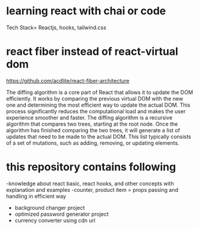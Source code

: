 # learning react with chai or code
Tech Stack= Reactjs, hooks, tailwind.css

# react fiber instead of react-virtual dom
https://github.com/acdlite/react-fiber-architecture

The diffing algorithm is a core part of React that allows it to update the DOM efficiently. It works by comparing the previous virtual DOM with the new one and determining the most efficient way to update the actual DOM. This process significantly reduces the computational load and makes the user experience smoother and faster.
The diffing algorithm is a recursive algorithm that compares two trees, starting at the root node.
Once the algorithm has finished comparing the two trees, it will generate a list of updates that need to be made to the actual DOM. This list typically consists of a set of mutations, such as adding, removing, or updating elements.

# this repository contains following
-knowledge about react basic, react hooks, and other concepts with explanation and examples
-counter, product item = props passing and handling in efficient way
- background changer project
- optimized password generator project
- currency converter using cdn url